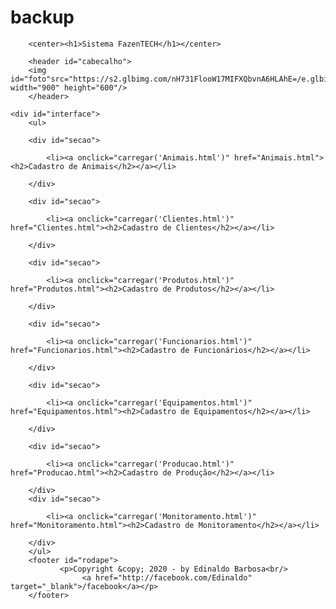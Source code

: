 # backup
<!DOCTYPE html>
<html lang="pt-br">

<head>
    <title>Armazenamento Proig</title>
    <link rel="stylesheet" href="style.css"/>
    <meta charset="UTF-8">
    <meta name="viewport" content="width=device-width, initial-scale=1.0">
       
</head>

<body>
    
        <center><h1>Sistema FazenTECH</h1></center>

        <header id="cabecalho">
        <img id="foto"src="https://s2.glbimg.com/nH731FlooW17MIFXQbvnA6HLAhE=/e.glbimg.com/og/ed/f/original/2019/03/07/pd_.jpg" width="900" height="600"/>
        </header>

    <div id="interface">    
        <ul>
        
        <div id="secao">

            <li><a onclick="carregar('Animais.html')" href="Animais.html"><h2>Cadastro de Animais</h2></a></li>
                                               
        </div>

        <div id="secao">
        
            <li><a onclick="carregar('Clientes.html')" href="Clientes.html"><h2>Cadastro de Clientes</h2></a></li>
        
        </div>
    
        <div id="secao">
            
            <li><a onclick="carregar('Produtos.html')" href="Produtos.html"><h2>Cadastro de Produtos</h2></a></li>
        
        </div>

        <div id="secao">
            
            <li><a onclick="carregar('Funcionarios.html')" href="Funcionarios.html"><h2>Cadastro de Funcionários</h2></a></li>
        
        </div>

        <div id="secao">
            
            <li><a onclick="carregar('Equipamentos.html')" href="Equipamentos.html"><h2>Cadastro de Equipamentos</h2></a></li>
        
        </div>

        <div id="secao">
            
            <li><a onclick="carregar('Producao.html')" href="Producao.html"><h2>Cadastro de Produção</h2></a></li>
        
        </div>
        <div id="secao">
            
            <li><a onclick="carregar('Monitoramento.html')" href="Monitoramento.html"><h2>Cadastro de Monitoramento</h2></a></li>
        
        </div>
        </ul>
        <footer id="rodape">
               <p>Copyright &copy; 2020 - by Edinaldo Barbosa<br/>
                    <a href="http://facebook.com/Edinaldo" target="_blank">/facebook</a></p>
        </footer>    
</div>
</body>
</html>
